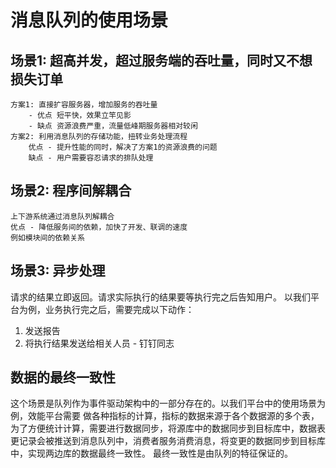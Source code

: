 # 消息队列的使用场景
## 场景1: 超高并发，超过服务端的吞吐量，同时又不想损失订单
    方案1: 直接扩容服务器，增加服务的吞吐量   
        - 优点 短平快，效果立竿见影
        - 缺点 资源浪费严重，流量低峰期服务器相对较闲
    方案2: 利用消息队列的存储功能，扭转业务处理流程
        优点 - 提升性能的同时，解决了方案1的资源浪费的问题
        缺点 - 用户需要容忍请求的排队处理

## 场景2: 程序间解耦合
    上下游系统通过消息队列解耦合
    优点 - 降低服务间的依赖，加快了开发、联调的速度
    例如模块间的依赖关系

## 场景3: 异步处理
请求的结果立即返回。请求实际执行的结果要等执行完之后告知用户。
以我们平台为例，业务执行完之后，需要完成以下动作：
1. 发送报告
2. 将执行结果发送给相关人员 - 钉钉同志

## 数据的最终一致性
这个场景是队列作为事件驱动架构中的一部分存在的。以我们平台中的使用场景为例，效能平台需要 做各种指标的计算，指标的数据来源于各个数据源的多个表，为了方便统计计算，需要进行数据同步，将源库中的数据同步到目标库中，数据表更记录会被推送到消息队列中，消费者服务消费消息，将变更的数据同步到目标库中，实现两边库的数据最终一致性。
最终一致性是由队列的特征保证的。
